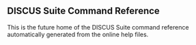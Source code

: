 ## DISCUS Suite Command Reference

This is the future home of the DISCUS Suite command reference automatically generated from the online help files.
